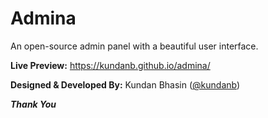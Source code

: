 # Admina

An open-source admin panel with a beautiful user interface.

**Live Preview:** https://kundanb.github.io/admina/

**Designed & Developed By:** Kundan Bhasin ([@kundanb](https://github.com/kundanb))

**_Thank You_**
